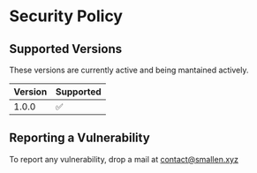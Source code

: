 # Security Policy

## Supported Versions

These versions are currently active and being mantained actively.

| Version | Supported          |
| ------- | ------------------ |
| 1.0.0   | :white_check_mark: |

## Reporting a Vulnerability

To report any vulnerability, drop a mail at contact@smallen.xyz
